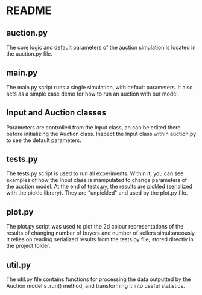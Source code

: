 # README

## auction.py
The core logic and default parameters of the auction simulation is located in the auction.py file.

## main.py
The main.py script runs a single simulation, with default parameters. It also acts as a simple case demo for how to run an auction with our model.

## Input and Auction classes
Parameters are controlled from the Input class, an can be edited there before initializing the Auction class. Inspect the Input class within auction.py to see the default parameters.

## tests.py
The tests.py script is used to run all experiments. Within it, you can see examples of how the Input class is manipulated to change parameters of the auction model. At the end of tests.py, the results are pickled (serialized with the pickle library). They are "unpickled" and used by the plot.py file.

## plot.py
The plot.py script was used to plot the 2d colour representations of the results of changing number of buyers and number of sellers simultaneously. It relies on reading serialized results from the tests.py file, stored directly in the project folder.

## util.py
The util.py file contains functions for processing the data outputted by the Auction model's .run() method, and transforming it into useful statistics.